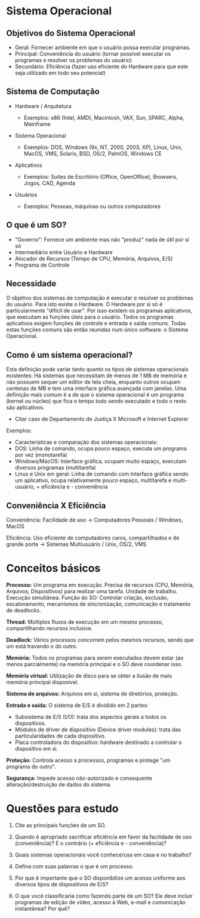 Sistema Operacional
===================


Objetivos do Sistema Operacional
--------------------------------

- Geral: Fornecer ambiente em que o usuário possa executar programas.
- Principal: Conveniência do usuário (tornar possível executar os programas e
resolver os problemas do usuário)
- Secundário: Eficiência (fazer uso eficiente do Hardware para que este seja
utilizado em todo seu potencial)


Sistema de Computação
---------------------

- Hardware / Arquitetura
    - Exemplos: x86 (Intel, AMD), Macintosh, VAX, Sun, SPARC, Alpha, Mainframe

- Sistema Operacional
    - Exemplos: DOS, Windows (9x, NT, 2000, 2003, XP), Linux, Unix, MacOS, VMS,
Solaris, BSD, OS/2, PalmOS, Windows CE

- Aplicativos
    - Exemplos: Suítes de Escritório (Office, OpenOffice), Browsers, Jogos, CAD,
Agenda

- Usuários
    - Exemplos: Pessoas, máquinas ou outros computadores


O que é um SO?
--------------

- "Governo": Fornece um ambiente mas não "produz" nada de útil por si só
- Intermediário entre Usuário e Hardware
- Alocador de Recursos (Tempo de CPU, Memória, Arquivos, E/S)
- Programa de Controle


Necessidade
-----------

O objetivo dos sistemas de computação é executar e resolver os problemas do
usuário. Para isto existe o Hardware. O Hardware por si só é particularmente
"difícil de usar". Por isso existem os programas aplicativos, que executam as
funções úteis para o usuário. Todos os programas aplicativos exigem funções de
controle e entrada e saída comuns. Todas estas funções comuns são então reunidas
num único software: o Sistema Operacional.


Como é um sistema operacional?
------------------------------

Esta definição pode variar tanto quanto os tipos de sistemas operacionais
existentes:
Há sistemas que necessitam de menos de 1 MB de memória e não possuem sequer um
editor de tela cheia, enquanto outros ocupam centenas de MB e tem uma interface
gráfica avançada com janelas.
Uma definição mais comum é a de que o sistema operacional é um programa (kernel
ou núcleo) que fica o tempo todo sendo executado e todo o resto são aplicativos.
- Citar caso de Departamento de Justiça X Microsoft e Internet Explorer

Exemplos:
- Características e comparação dos sistemas operacionais:
- DOS: Linha de comando, ocupa pouco espaço, executa um programa por vez
(monotarefa)
- Windows/MacOS: Interface gráfica, ocupam muito espaço, executam diversos
programas (multitarefa)
- Linux e Unix em geral: Linha de comando com Interface gráfica sendo um
aplicativo, ocupa relativamente pouco espaço, multitarefa e multi-usuário, +
eficiência e - conveniência


Conveniência X Eficiência
-------------------------

Conveniência: Facilidade de uso -> Computadores Pessoais / Windows, MacOS

Eficiência: Uso eficiente de computadores caros, compartilhados e de grande
porte -> Sistemas Multiusuário / Unix, OS/2, VMS


Conceitos básicos
=================

**Processo:** Um programa em execução. Precisa de recursos (CPU, Memória, Arquivos,
Dispositivos) para realizar uma tarefa. Unidade de trabalho. Execução
simultânea. Função do SO: Controlar criação, exclusão, escalonamento, mecanismos
de sincronização, comunicação e tratamento de deadlocks.

**Thread:** Múltiplos fluxos de execução em um mesmo processo, compartilhando
recursos inclusive.

**Deadlock:** Vários processos concorrem pelos mesmos recursos, sendo que um está
travando o do outro.

**Memória:** Todos os programas para serem executados devem estar (ao menos
parcialmente) na memória principal e o SO deve coordenar isso.

**Memória virtual:** Utilização de disco para se obter a ilusão de mais memória
principal disponível.

**Sistema de arquivos:** Arquivos em si, sistema de diretórios, proteção.

**Entrada e saída:** O sistema de E/S é dividido em 2 partes:
- Subsistema de E/S (I/O): trata dos aspectos gerais a todos os dispositivos.
- Módulos de driver de dispositivo (Device driver modules): trata das
particularidades de cada dispositivo.
- Placa controladora do dispositivo: hardware destinado a controlar o
dispositivo em si.

**Proteção:** Controla acesso a processos, programas e protege "um programa do
outro".

**Segurança:** Impede acesso não-autorizado e consequente alteração/destruição de
dados do sistema.

Questões para estudo
====================

1) Cite as principais funções de um SO.

2) Quando é apropriado sacrificar eficiência em favor da facilidade de uso
(conveniência)? E o contrário (+ eficiência e - conveniência)?

3) Quais sistemas operacionais você conhece/usa em casa e no trabalho?

4) Defina com suas palavras o que é um processo.

5) Por que é importante que o SO disponibilize um acesso uniforme aos diversos
tipos de dispositivos de E/S?

6) O que você classificaria como fazendo parte de um SO? Ele deve incluir
programas de edição de vídeo, acesso à Web, e-mail e comunicação instantânea?
Por quê?


